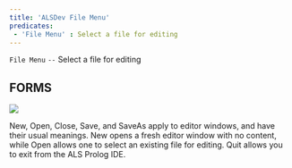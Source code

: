 ```yaml
---
title: 'ALSDev File Menu'
predicates:
 - 'File Menu' : Select a file for editing
---
```

`File Menu` `--` Select a file for editing


## FORMS


![](images/file_menu_notes.gif)

New, Open, Close, Save, and SaveAs apply to editor windows, and have their usual meanings. New opens a fresh editor window with no content, while Open allows one to select an existing file for editing. Quit allows you to exit from the ALS Prolog IDE.
